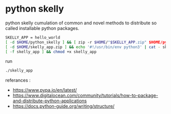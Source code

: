 # python skelly

python skelly cumulation of common and novel methods to distribute so called installable python packages.

```bash
SKELLY_APP = hello_world 
[ -d $HOME/python_skelly ] && [ zip -r $HOME/"$SKELLY_APP.zip" $HOME/python_skelly/* || exit (1)
[ -d $HOME/skelly_app.zip ] && echo '#!/usr/bin/env python3' | cat - skelly_app.zip > skelly_app
[ -f skelly_app ] && chmod +x skelly_app
```
run
```bash
./skelly_app
```
referances :
- https://www.pypa.io/en/latest/
- https://www.digitalocean.com/community/tutorials/how-to-package-and-distribute-python-applications
- https://docs.python-guide.org/writing/structure/
